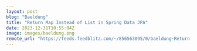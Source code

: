 ```yaml
---
layout: post
blog: "Baeldung"
title: "Return Map Instead of List in Spring Data JPA"
date: 2023-12-31T10:55:04Z
image: images/baeldung.png
remote_url: "https://feeds.feedblitz.com/~/856563095/0/baeldung~Return-Map-Instead-of-List-in-Spring-Data-JPA"
---
```

